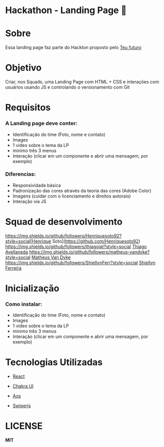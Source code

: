 <h1><strong>Hackathon - Landing Page </strong>🎯</h1>

# **Sobre**

Essa landing page faz parte do Hackton proposto pelo
<a href="https://teufuturo.io/">Teu futuro</a>

# **Objetivo**

Criar, nos Squads, uma Landing Page com HTML + CSS e interações com usuários
usando JS e controlando o versionamento com Git

# **Requisitos**

<h3><strong>A Landing page deve conter:</strong></h3>

- Identificação do time (Foto, nome e contato)
- Images
- 1 video sobre o tema da LP
- minimo três 3 menus
- Interação (clicar em um componente e abrir uma mensagem, por exemplo)

<h3><strong>Diferencias:</strong></h3>

- Responsividade básica
- Padronização das cores através da teoria das cores (Adobe Color)
- Imagens (cuidar com o licenciamento e direitos autorais)
- Interação via JS

# **Squad de desenvolvimento**

https://img.shields.io/github/followers/Henriquesoto92?style=social[Henrique Soto](https://github.com/Henriquesoto92)
https://img.shields.io/github/followers/thiagojat?style=social
[Thiago Avellaneda](https://github.com/thiagojat)
https://img.shields.io/github/followers/matheus-vandyke?style=social
[Matheus Van Dyke](https://github.com/matheus-vandyke)
https://img.shields.io/github/followers/ShiellynFerr?style=social
[Shiellyn Ferreira](https://github.com/ShiellynFerr)

# **Inicialização**

<h3><strong>Como instalar:</strong></h3>

- Identificação do time (Foto, nome e contato)
- Images
- 1 video sobre o tema da LP
- minimo três 3 menus
- Interação (clicar em um componente e abrir uma mensagem, por exemplo)

# **Tecnologias Utilizadas**

- [React](https://pt-br.reactjs.org/)

- [Chakra UI](https://chakra-ui.com/)

- [Aos](https://michalsnik.github.io/aos/)

- [Swiperjs](https://swiperjs.com/)

# **LICENSE**

<strong>MIT</strong>
